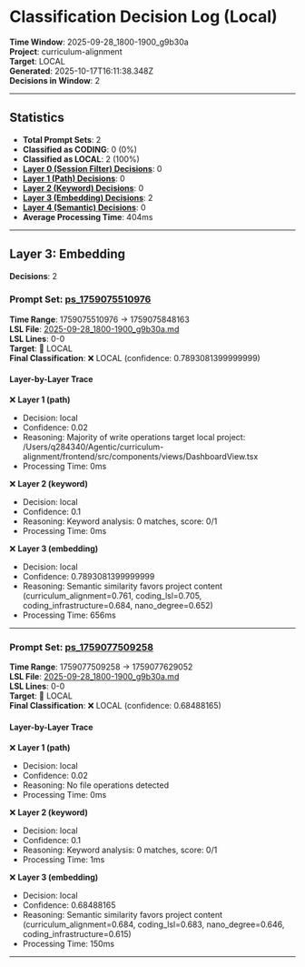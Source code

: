 # Classification Decision Log (Local)

**Time Window**: 2025-09-28_1800-1900_g9b30a<br>
**Project**: curriculum-alignment<br>
**Target**: LOCAL<br>
**Generated**: 2025-10-17T16:11:38.348Z<br>
**Decisions in Window**: 2

---

## Statistics

- **Total Prompt Sets**: 2
- **Classified as CODING**: 0 (0%)
- **Classified as LOCAL**: 2 (100%)
- **[Layer 0 (Session Filter) Decisions](#layer-0-session-filter)**: 0
- **[Layer 1 (Path) Decisions](#layer-1-path)**: 0
- **[Layer 2 (Keyword) Decisions](#layer-2-keyword)**: 0
- **[Layer 3 (Embedding) Decisions](#layer-3-embedding)**: 2
- **[Layer 4 (Semantic) Decisions](#layer-4-semantic)**: 0
- **Average Processing Time**: 404ms

---

## Layer 3: Embedding

**Decisions**: 2

### Prompt Set: [ps_1759075510976](../../history/2025-09-28_1800-1900_g9b30a.md#ps_1759075510976)

**Time Range**: 1759075510976 → 1759075848163<br>
**LSL File**: [2025-09-28_1800-1900_g9b30a.md](../../history/2025-09-28_1800-1900_g9b30a.md#ps_1759075510976)<br>
**LSL Lines**: 0-0<br>
**Target**: 📍 LOCAL<br>
**Final Classification**: ❌ LOCAL (confidence: 0.7893081399999999)

#### Layer-by-Layer Trace

❌ **Layer 1 (path)**
- Decision: local
- Confidence: 0.02
- Reasoning: Majority of write operations target local project: /Users/q284340/Agentic/curriculum-alignment/frontend/src/components/views/DashboardView.tsx
- Processing Time: 0ms

❌ **Layer 2 (keyword)**
- Decision: local
- Confidence: 0.1
- Reasoning: Keyword analysis: 0 matches, score: 0/1
- Processing Time: 0ms

❌ **Layer 3 (embedding)**
- Decision: local
- Confidence: 0.7893081399999999
- Reasoning: Semantic similarity favors project content (curriculum_alignment=0.761, coding_lsl=0.705, coding_infrastructure=0.684, nano_degree=0.652)
- Processing Time: 656ms

---

### Prompt Set: [ps_1759077509258](../../history/2025-09-28_1800-1900_g9b30a.md#ps_1759077509258)

**Time Range**: 1759077509258 → 1759077629052<br>
**LSL File**: [2025-09-28_1800-1900_g9b30a.md](../../history/2025-09-28_1800-1900_g9b30a.md#ps_1759077509258)<br>
**LSL Lines**: 0-0<br>
**Target**: 📍 LOCAL<br>
**Final Classification**: ❌ LOCAL (confidence: 0.68488165)

#### Layer-by-Layer Trace

❌ **Layer 1 (path)**
- Decision: local
- Confidence: 0.02
- Reasoning: No file operations detected
- Processing Time: 0ms

❌ **Layer 2 (keyword)**
- Decision: local
- Confidence: 0.1
- Reasoning: Keyword analysis: 0 matches, score: 0/1
- Processing Time: 1ms

❌ **Layer 3 (embedding)**
- Decision: local
- Confidence: 0.68488165
- Reasoning: Semantic similarity favors project content (curriculum_alignment=0.684, coding_lsl=0.683, nano_degree=0.646, coding_infrastructure=0.615)
- Processing Time: 150ms

---

